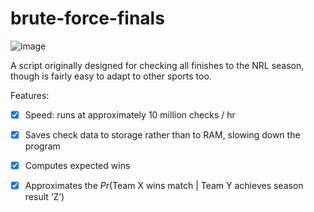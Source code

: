 # brute-force-finals

![image](https://github.com/thecruncherau/brute-force-finals/assets/73578941/d42fa7e3-c0d0-4288-bf01-45908e323f94)

A script originally designed for checking all finishes to the NRL season, though is fairly easy to adapt to other sports too.

Features:
  - [x] Speed: runs at approximately 10 million checks / hr
  - [x] Saves check data to storage rather than to RAM, slowing down the program
  - [x] Computes expected wins
  - [x] Approximates the $Pr(\text{Team X wins match}~ | ~\text{Team Y achieves season result 'Z'})$

